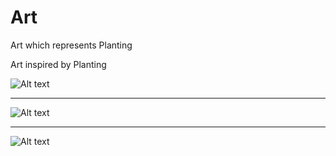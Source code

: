 # Art

Art which represents Planting

Art inspired by Planting

![Alt text](/art/CellularDecomposition.jpg) 

---

![Alt text](/art/LegMoveOverlap.jpg) 

---

![Alt text](/art/PeelStationFloor.jpg)